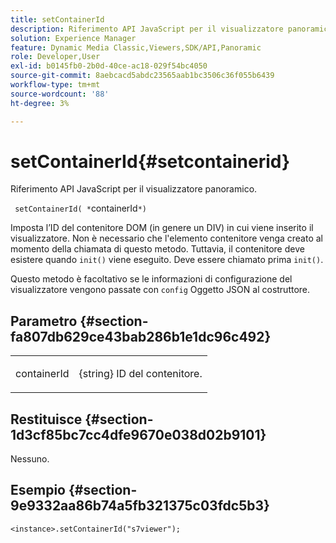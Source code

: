 ```yaml
---
title: setContainerId
description: Riferimento API JavaScript per il visualizzatore panoramico.
solution: Experience Manager
feature: Dynamic Media Classic,Viewers,SDK/API,Panoramic
role: Developer,User
exl-id: b0145fb0-2b0d-40ce-ac18-029f54bc4050
source-git-commit: 8aebcacd5abdc23565aab1bc3506c36f055b6439
workflow-type: tm+mt
source-wordcount: '88'
ht-degree: 3%

---
```


# setContainerId{#setcontainerid}

Riferimento API JavaScript per il visualizzatore panoramico.

` setContainerId( *`containerId`*)`

Imposta l’ID del contenitore DOM (in genere un DIV) in cui viene inserito il visualizzatore. Non è necessario che l&#39;elemento contenitore venga creato al momento della chiamata di questo metodo. Tuttavia, il contenitore deve esistere quando `init()` viene eseguito. Deve essere chiamato prima `init()`.

Questo metodo è facoltativo se le informazioni di configurazione del visualizzatore vengono passate con `config` Oggetto JSON al costruttore.

## Parametro {#section-fa807db629ce43bab286b1e1dc96c492}

<table id="table_896DFF34A68A403DB93A6D597461A573"> 
 <tbody> 
  <tr> 
   <td colname="col1"> <p> <span class="codeph"> <span class="varname"> containerId </span> </span> </p> </td> 
   <td colname="col2"> <p> <span class="codeph"> {string} </span> ID del contenitore. </p> </td> 
  </tr> 
 </tbody> 
</table>

## Restituisce {#section-1d3cf85bc7cc4dfe9670e038d02b9101}

Nessuno.

## Esempio {#section-9e9332aa86b74a5fb321375c03fdc5b3}

```
<instance>.setContainerId("s7viewer");
```
